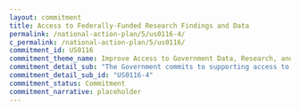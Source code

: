 ```yaml
---
layout: commitment
title: Access to Federally-Funded Research Findings and Data
permalink: /national-action-plan/5/us0116-4/
c_permalink: /national-action-plan/5/us0116/
commitment_id: US0116
commitment_theme_name: Improve Access to Government Data, Research, and Information
commitment_detail_sub: "The Government commits to supporting access to Federally-funded science and data… by exploring new incentive structures to recognize institutions and researchers who are supporting public access to data and research."
commitment_detail_sub_id: "US0116-4"
commitment_status: Commitment
commitment_narrative: placeholder
---
```


